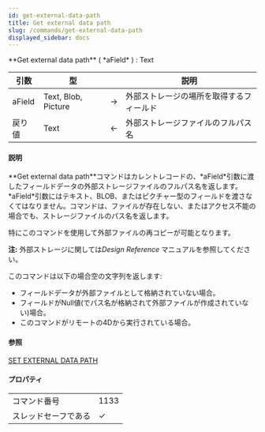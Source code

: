 ```yaml
---
id: get-external-data-path
title: Get external data path
slug: /commands/get-external-data-path
displayed_sidebar: docs
---
```


<!--REF #_command_.Get external data path.Syntax-->**Get external data path** ( *aField* ) : Text<!-- END REF-->
<!--REF #_command_.Get external data path.Params-->
| 引数 | 型 |  | 説明 |
| --- | --- | --- | --- |
| aField | Text, Blob, Picture | &#8594;  | 外部ストレージの場所を取得するフィールド |
| 戻り値 | Text | &#8592; | 外部ストレージファイルのフルパス名 |

<!-- END REF-->

#### 説明 

<!--REF #_command_.Get external data path.Summary-->**Get external data path**コマンドはカレントレコードの、*aField*引数に渡したフィールドデータの外部ストレージファイルのフルパス名を返します。<!-- END REF-->*aField*引数にはテキスト、BLOB、またはピクチャー型のフィールドを渡さなくてはなりません。コマンドは、ファイルが存在しない、またはアクセス不能の場合でも、ストレージファイルのパス名を返します。  

特にこのコマンドを使用して外部ファイルの再コピーが可能となります。

**注:** 外部ストレージに関しては*Design Reference* マニュアルを参照してください。

 このコマンドは以下の場合空の文字列を返します:

* フィールドデータが外部ファイルとして格納されていない場合。
* フィールドがNull値(でパス名が格納されて外部ファイルが作成されていない)場合。
* このコマンドがリモートの4Dから実行されている場合。

#### 参照 

[SET EXTERNAL DATA PATH](set-external-data-path.md)  

#### プロパティ

|  |  |
| --- | --- |
| コマンド番号 | 1133 |
| スレッドセーフである | &check; |


